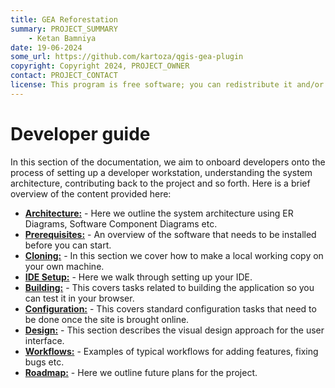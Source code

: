 ```yaml
---
title: GEA Reforestation
summary: PROJECT_SUMMARY
    - Ketan Bamniya
date: 19-06-2024
some_url: https://github.com/kartoza/qgis-gea-plugin
copyright: Copyright 2024, PROJECT_OWNER
contact: PROJECT_CONTACT
license: This program is free software; you can redistribute it and/or modify it under the terms of the GNU Affero General Public License as published by the Free Software Foundation; either version 3 of the License, or (at your option) any later version.
---
```


# Developer guide

In this section of the documentation, we aim to onboard developers onto the process of setting up a developer workstation, understanding the system architecture, contributing back to the project and so forth. Here is a brief overview of the content provided here:

* **[Architecture:](./architecture.md)** - Here we outline the system architecture using ER Diagrams, Software Component Diagrams etc.
* **[Prerequisites:](./prerequisites.md)** - An overview of the software that needs to be installed before you can start.
* **[Cloning:](./cloning.md)** - In this section we cover how to make a local working copy on your own machine.
* **[IDE Setup:](./ide-setup.md)** - Here we walk through setting up your IDE.
* **[Building:](./building.md)** - This covers tasks related to building the application so you can test it in your browser.
* **[Configuration:](./configuration.md)** - This covers standard configuration tasks that need to be done once the site is brought online.
* **[Design:](./design.md)** - This section describes the visual design approach for the user interface.
* **[Workflows:](./workflows.md)** - Examples of typical workflows for adding features, fixing bugs etc.
* **[Roadmap:](./roadmap.md)** - Here we outline future plans for the project.
